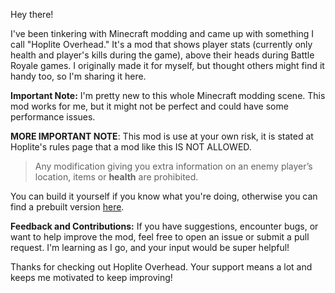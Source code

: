 Hey there!

I've been tinkering with Minecraft modding and came up with something I call "Hoplite Overhead." It's a mod that shows player stats (currently only health and player's kills during the game), above their heads during Battle Royale games. I originally made it for myself, but thought others might find it handy too, so I'm sharing it here.

**Important Note:** I'm pretty new to this whole Minecraft modding scene. This mod works for me, but it might not be perfect and could have some performance issues.

**MORE IMPORTANT NOTE**: This mod is use at your own risk, it is stated at Hoplite's rules page that a mod like this IS NOT ALLOWED.
> Any modification giving you extra information on an enemy player’s location, items or **health** are prohibited.

You can build it yourself if you know what you're doing, otherwise you can find a prebuilt version [here](https://github.com/hedafr/Hoplite-Overhead/releases).

**Feedback and Contributions:**
If you have suggestions, encounter bugs, or want to help improve the mod, feel free to open an issue or submit a pull request. I'm learning as I go, and your input would be super helpful!

Thanks for checking out Hoplite Overhead. Your support means a lot and keeps me motivated to keep improving!
